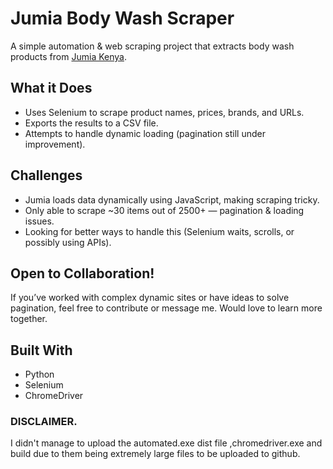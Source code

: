 #  Jumia Body Wash Scraper

A simple automation & web scraping project that extracts body wash products from [Jumia Kenya](https://www.jumia.co.ke/).

##  What it Does
- Uses Selenium to scrape product names, prices, brands, and URLs.
- Exports the results to a CSV file.
- Attempts to handle dynamic loading (pagination still under improvement).

## Challenges
- Jumia loads data dynamically using JavaScript, making scraping tricky.
- Only able to scrape ~30 items out of 2500+ — pagination & loading issues.
- Looking for better ways to handle this (Selenium waits, scrolls, or possibly using APIs).

##  Open to Collaboration!
If you’ve worked with complex dynamic sites or have ideas to solve pagination, feel free to contribute or message me. Would love to learn more together.

## Built With
- Python 
- Selenium
- ChromeDriver
### DISCLAIMER.
I didn't manage to upload the automated.exe dist file ,chromedriver.exe and build due to them being extremely large files to be uploaded to github.
